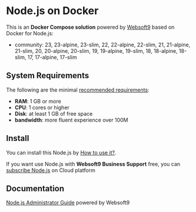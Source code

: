 # Node.js on Docker  

This is an **Docker Compose solution** powered by [Websoft9](https://www.websoft9.com) based on Docker for Node.js:


 - community:  23, 23-alpine, 23-slim, 22, 22-alpine, 22-slim, 21, 21-alpine, 21-slim, 20, 20-alpine, 20-slim, 19, 19-alpine, 19-slim, 18, 18-alpine, 18-slim, 17, 17-alpine, 17-slim


## System Requirements

The following are the minimal [recommended requirements](https://github.com/nodejs/docker-node):

* **RAM**: 1 GB or more
* **CPU**: 1 cores or higher
* **Disk**: at least 1 GB of free space
* **bandwidth**: more fluent experience over 100M  

## Install

You can install this Node.js by [How to use it?](https://github.com/Websoft9/docker-library#how-to-use-it).   

If you want use Node.js with **Websoft9 Business Support** free, you can [subscribe Node.js](https://www.websoft9.com/apps) on Cloud platform

## Documentation

[Node.js Administrator Guide](https://support.websoft9.com/docs/nodejs) powered by Websoft9